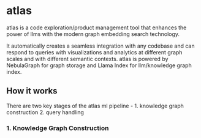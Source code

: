 # atlas

atlas is a code exploration/product management tool that enhances the power of llms with the modern graph embedding search technology. 

It automatically creates a seamless integration with any codebase and can respond to queries with visualizations and analytics at different graph scales and with different semantic contexts. atlas is powered by NebulaGraph for graph storage and Llama Index for llm/knowledge graph index. 

## How it works
There are two key stages of the atlas ml pipeline - 1. knowledge graph construction 2. query handling

### 1. Knowledge Graph Construction
